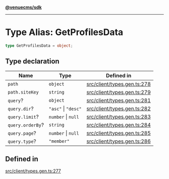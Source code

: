 [**@venuecms/sdk**](../Index.md)

***

# Type Alias: GetProfilesData

```ts
type GetProfilesData = object;
```

## Type declaration

| Name | Type | Defined in |
| ------ | ------ | ------ |
| `path` | `object` | [src/client/types.gen.ts:278](https://github.com/venuecms/sdk/blob/5b8937f1771d31bef01a3652bf48054570abcbdb/src/client/types.gen.ts#L278) |
| `path.siteKey` | `string` | [src/client/types.gen.ts:279](https://github.com/venuecms/sdk/blob/5b8937f1771d31bef01a3652bf48054570abcbdb/src/client/types.gen.ts#L279) |
| `query`? | `object` | [src/client/types.gen.ts:281](https://github.com/venuecms/sdk/blob/5b8937f1771d31bef01a3652bf48054570abcbdb/src/client/types.gen.ts#L281) |
| `query.dir`? | `"asc"` \| `"desc"` | [src/client/types.gen.ts:282](https://github.com/venuecms/sdk/blob/5b8937f1771d31bef01a3652bf48054570abcbdb/src/client/types.gen.ts#L282) |
| `query.limit`? | `number` \| `null` | [src/client/types.gen.ts:283](https://github.com/venuecms/sdk/blob/5b8937f1771d31bef01a3652bf48054570abcbdb/src/client/types.gen.ts#L283) |
| `query.orderBy`? | `string` | [src/client/types.gen.ts:284](https://github.com/venuecms/sdk/blob/5b8937f1771d31bef01a3652bf48054570abcbdb/src/client/types.gen.ts#L284) |
| `query.page`? | `number` \| `null` | [src/client/types.gen.ts:285](https://github.com/venuecms/sdk/blob/5b8937f1771d31bef01a3652bf48054570abcbdb/src/client/types.gen.ts#L285) |
| `query.type`? | `"member"` | [src/client/types.gen.ts:286](https://github.com/venuecms/sdk/blob/5b8937f1771d31bef01a3652bf48054570abcbdb/src/client/types.gen.ts#L286) |

## Defined in

[src/client/types.gen.ts:277](https://github.com/venuecms/sdk/blob/5b8937f1771d31bef01a3652bf48054570abcbdb/src/client/types.gen.ts#L277)
